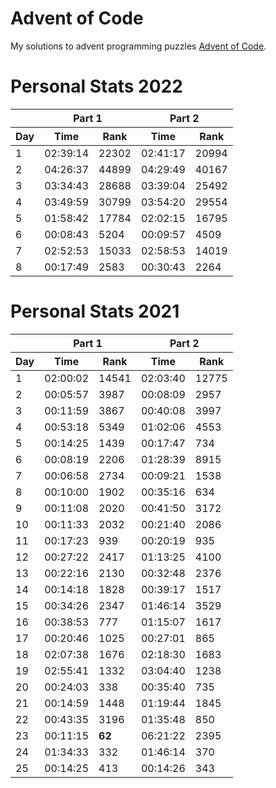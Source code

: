 # Advent of Code
My solutions to advent programming puzzles [Advent of Code](https://adventofcode.com/).

# Personal Stats 2022
<table>
  <thead>
    <tr>
      <th></th>
      <th colspan=2>Part 1</th>
      <th colspan=2>Part 2</th>
    </tr>
    <tr>
      <th>Day</th>
      <th>Time</th>
      <th>Rank</th>
      <th>Time</th>
      <th>Rank</th>
    </tr>
  </thead>
  <tbody>
    <tr>
      <td>1</td>
      <td>02:39:14</td>
      <td>22302</td>
      <td>02:41:17</td>
      <td>20994</td>
    </tr>
    <tr>
      <td>2</td>
      <td>04:26:37</td>
      <td>44899</td>
      <td>04:29:49</td>
      <td>40167</td>
    </tr>
    <tr>
      <td>3</td>
      <td>03:34:43</td>
      <td>28688</td>
      <td>03:39:04</td>
      <td>25492</td>
    </tr>
    <tr>
      <td>4</td>
      <td>03:49:59</td>
      <td>30799</td>
      <td>03:54:20</td>
      <td>29554</td>
    </tr>
    <tr>
      <td>5</td>
      <td>01:58:42</td>
      <td>17784</td>
      <td>02:02:15</td>
      <td>16795</td>
    </tr>
    <tr>
      <td>6</td>
      <td>00:08:43</td>
      <td>5204</td>
      <td>00:09:57</td>
      <td>4509</td>
    </tr>
    <tr>
      <td>7</td>
      <td>02:52:53</td>
      <td>15033</td>
      <td>02:58:53</td>
      <td>14019</td>
    </tr>
    <tr>
      <td>8</td>
      <td>00:17:49</td>
      <td>2583</td>
      <td>00:30:43</td>
      <td>2264</td>
    </tr>
  </tbody>
</table>


# Personal Stats 2021
<table>
  <thead>
    <tr>
      <th></th>
      <th colspan=2>Part 1</th>
      <th colspan=2>Part 2</th>
    </tr>
    <tr>
      <th>Day</th>
      <th>Time</th>
      <th>Rank</th>
      <th>Time</th>
      <th>Rank</th>
    </tr>
  </thead>
  <tbody>
    <tr>
      <td>1</td>
      <td>02:00:02</td>
      <td>14541</td>
      <td>02:03:40</td>
      <td>12775</td>
    </tr>
    <tr>
      <td>2</td>
      <td>00:05:57</td>
      <td>3987</td>
      <td>00:08:09</td>
      <td>2957</td>
    </tr>
    <tr>
      <td>3</td>
      <td>00:11:59</td>
      <td>3867</td>
      <td>00:40:08</td>
      <td>3997</td>
    </tr>
    <tr>
      <td>4</td>
      <td>00:53:18</td>
      <td>5349</td>
      <td>01:02:06</td>
      <td>4553</td>
    </tr>
    <tr>
      <td>5</td>
      <td>00:14:25</td>
      <td>1439</td>
      <td>00:17:47</td>
      <td>734</td>
    </tr>
    <tr>
      <td>6</td>
      <td>00:08:19</td>
      <td>2206</td>
      <td>01:28:39</td>
      <td>8915</td>
    </tr>
    <tr>
      <td>7</td>
      <td>00:06:58</td>
      <td>2734</td>
      <td>00:09:21</td>
      <td>1538</td>
    </tr>
    <tr>
      <td>8</td>
      <td>00:10:00</td>
      <td>1902</td>
      <td>00:35:16</td>
      <td>634</td>
    </tr>
    <tr>
      <td>9</td>
      <td>00:11:08</td>
      <td>2020</td>
      <td>00:41:50</td>
      <td>3172</td>
    </tr>
    <tr>
      <td>10</td>
      <td>00:11:33</td>
      <td>2032</td>
      <td>00:21:40</td>
      <td>2086</td>
    </tr>
    <tr>
      <td>11</td>
      <td>00:17:23</td>
      <td>939</td>
      <td>00:20:19</td>
      <td>935</td>
    </tr>
    <tr>
      <td>12</td>
      <td>00:27:22</td>
      <td>2417</td>
      <td>01:13:25</td>
      <td>4100</td>
    </tr>
    <tr>
      <td>13</td>
      <td>00:22:16</td>
      <td>2130</td>
      <td>00:32:48</td>
      <td>2376</td>
    </tr>
    <tr>
      <td>14</td>
      <td>00:14:18</td>
      <td>1828</td>
      <td>00:39:17</td>
      <td>1517</td>
    </tr>
    <tr>
      <td>15</td>
      <td>00:34:26</td>
      <td>2347</td>
      <td>01:46:14</td>
      <td>3529</td>
    </tr>
    <tr>
      <td>16</td>
      <td>00:38:53</td>
      <td>777</td>
      <td>01:15:07</td>
      <td>1617</td>
    </tr>
    <tr>
      <td>17</td>
      <td>00:20:46</td>
      <td>1025</td>
      <td>00:27:01</td>
      <td>865</td>
    </tr>
    <tr>
      <td>18</td>
      <td>02:07:38</td>
      <td>1676</td>
      <td>02:18:30</td>
      <td>1683</td>
    </tr>
    <tr>
      <td>19</td>
      <td>02:55:41</td>
      <td>1332</td>
      <td>03:04:40</td>
      <td>1238</td>
    </tr>
    <tr>
      <td>20</td>
      <td>00:24:03</td>
      <td>338</td>
      <td>00:35:40</td>
      <td>735</td>
    </tr>
    <tr>
      <td>21</td>
      <td>00:14:59</td>
      <td>1448</td>
      <td>01:19:44</td>
      <td>1845</td>
    </tr>
    <tr>
      <td>22</td>
      <td>00:43:35</td>
      <td>3196</td>
      <td>01:35:48</td>
      <td>850</td>
    </tr>
    <tr>
      <td>23</td>
      <td>00:11:15</td>
      <td><strong>62</strong></td>
      <td>06:21:22</td>
      <td>2395</td>
    </tr>
    <tr>
      <td>24</td>
      <td>01:34:33</td>
      <td>332</td>
      <td>01:46:14</td>
      <td>370</td>
    </tr>
    <tr>
      <td>25</td>
      <td>00:14:25</td>
      <td>413</td>
      <td>00:14:26</td>
      <td>343</td>
    </tr>
  </tbody>
</table>

